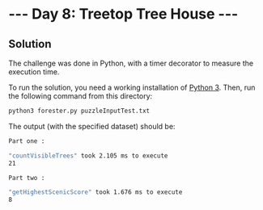 # --- Day 8: Treetop Tree House ---

## Solution

The challenge was done in Python, with a timer decorator to measure the execution time.

To run the solution, you need a working installation of [Python 3](https://www.python.org/downloads/). Then, run the following command from this directory:

```sh
python3 forester.py puzzleInputTest.txt
```

The output (with the specified dataset) should be:

```sh
Part one : 

"countVisibleTrees" took 2.105 ms to execute
21

Part two : 

"getHighestScenicScore" took 1.676 ms to execute
8
```

